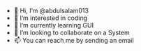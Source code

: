 - 👋 Hi, I’m @abdulsalam013
- 👀 I’m interested in coding
- 🌱 I’m currently learning GUI
- 💞️ I’m looking to collaborate on a System
- 📫 You can reach me by sending an email

<!---
abdulsalam013/abdulsalam013 is a ✨ special ✨ repository because its `README.md` (this file) appears on your GitHub profile.
You can click the Preview link to take a look at your changes.
--->
